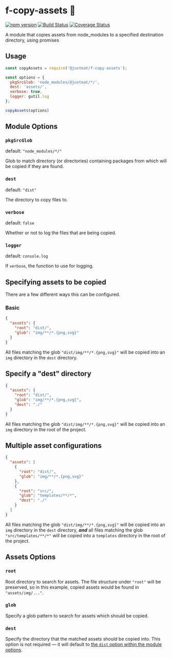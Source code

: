 ﻿# f-copy-assets :bear:

[![npm version](https://badge.fury.io/js/%40justeat%2Ff-copy-assets.svg)](https://badge.fury.io/js/%40justeat%2Ff-copy-assets)
[![Build Status](https://travis-ci.org/justeat/f-copy-assets.svg)](https://travis-ci.org/justeat/f-copy-assets)
[![Coverage Status](https://coveralls.io/repos/github/justeat/f-copy-assets/badge.svg)](https://coveralls.io/github/justeat/f-copy-assets)

A module that copies assets from node_modules to a specified destination directory, using promises


## Usage

```js
const copyAssets = require('@justeat/f-copy-assets');

const options = {
  pkgSrcGlob: 'node_modules/@justeat/*/',
  dest: 'assets/',
  verbose: true,
  logger: gutil.log
};

copyAssets(options)
```

## Module Options

### `pkgSrcGlob`

default: `"node_modules/*/"`

Glob to match directory (or directories) containing packages from which will be copied if they are found.

### `dest`

default: `"dist"`

The directory to copy files to.

### `verbose`

default: `false`

Whether or not to log the files that are being copied.

### `logger`

default: `console.log`

If `verbose`, the function to use for logging.


## Specifying assets to be copied

There are a few different ways this can be configured.

### Basic

```json
{
  "assets": {
    "root": "dist/",
    "glob": "img/**/*.{png,svg}"
  }
}
```

All files matching the glob `"dist/img/**/*.{png,svg}"` will be copied into an `img` directory in the `dest` directory.

## Specify a "dest" directory

```json
{
  "assets": {
    "root": "dist/",
    "glob": "img/**/*.{png,svg}",
    "dest": "./"
  }
}
```

All files matching the glob `"dist/img/**/*.{png,svg}"` will be copied into an `img` directory in the root of the project.

## Multiple asset configurations

```json
{
  "assets": [
    {
      "root": "dist/",
      "glob": "img/**/*.{png,svg}"
    },
    {
      "root": "src/",
      "glob": "templates/**/*",
      "dest": "./"
    }
  ]
}
```

All files matching the glob `"dist/img/**/*.{png,svg}"` will be copied into an `img` directory in the `dest` directory, _**and**_ all files matching the glob `"src/templates/**/*"` will be copied into a `templates` directory in the root of the project.

## Assets Options

### `root`

Root directory to search for assets. The file structure under `"root"` will be preserved, so in this example, copied assets would be found in `"assets/img/..."`.

### `glob`

Specify a glob pattern to search for assets which should be copied.

### `dest`

Specify the directory that the matched assets should be copied into. This option is not required — it will default to [the `dist` option within the module options](#module-options).
